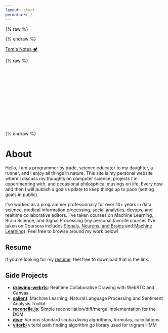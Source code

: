 ```yaml
---
layout: start
permalink: /
---
```


{% raw %}
<style type="text/css">
.logo {
    color: #000;
    border-bottom: none;
}
.logo:hover {
    background-color: transparent;
    color: #666;
}
</style>
{% endraw %}

<a href="/" class="logo">Tom's Notes 🏕</a>

{% raw %}
<script type="text/javascript" src="/assets/packages/particles.js/particles.min.js"></script>
<div id="particles-js" style="height: 200px;">
</div>
<script type="text/javascript">
    particlesJS.load('particles-js', '/assets/packages/particles.js/particles.json', function() {
        console.log('loaded!');
    });
</script>
{% endraw %}

# About

Hello, I am a programmer by trade, science educator to my daughter, a runner, and I enjoy all things in nature. This site is my personal website where I discuss my thoughts on computer science, projects I'm experimenting with, and occasional philosphical musings on life. Every now and then I will publish a goals update to keep things up to pace (setting goals in public).

I've worked as a programmer professionally for over 10+ years in data science, medical information processing, social analytics, devops, and realtime collaborative editors. I've taken courses on Machine Learning, Brain Science, and Signal Processing (my personal favorite courses I've taken on Coursera includes [Signals, Neurons, and Brains](https://www.coursera.org/learn/synapses) and [Machine Learning](https://www.coursera.org/learn/machine-learning)). Feel free to browse around my work below!

## Resume

If you're looking for my [resume](/assets/resume.pdf), feel free to download that in the link.

## Side Projects

* **[drawing-webrtc](https://github.com/nyxtom/drawing-webrtc)**: Realtime Collaborative Drawing with WebRTC and Canvas
* **[salient](https://github.com/nyxtom/salient)**: Machine Learning, Natural Language Processing and Sentiment Analysis Toolkit
* **[reconcile.js](https://github.com/nyxtom/reconcile)**: Simple reconciliation/diff/merge implementation for the DOM
* **[dive](https://github.com/nyxtom/dive)**: Various standard scuba diving algorithms, formulas, calculations
* **[viterbi](https://github.com/nyxtom/viterbi)** viterbi path finding algorithm go library used for trigram HMM
